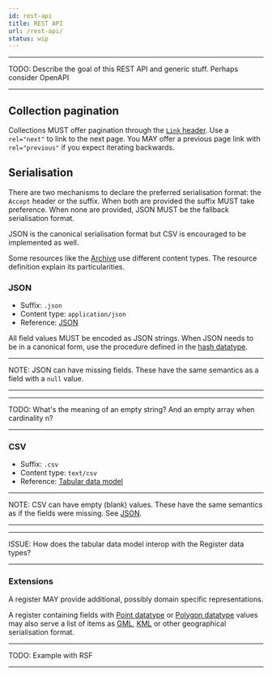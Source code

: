 ```yaml
---
id: rest-api
title: REST API
url: /rest-api/
status: wip
---
```


***
TODO: Describe the goal of this REST API and generic stuff. Perhaps consider
OpenAPI
***

## Collection pagination

Collections MUST offer pagination through the [`Link` header](@rfc8288).
Use a `rel="next"` to link to the next page. You MAY offer a previous page
link with `rel="previous"` if you expect iterating backwards.

## Serialisation

There are two mechanisms to declare the preferred serialisation format: the
`Accept` header or the suffix. When both are provided the suffix MUST take
preference. When none are provided, JSON MUST be the fallback serialisation
format.

JSON is the canonical serialisation format but CSV is encouraged to be
implemented as well.

Some resources like the [Archive](/rest-api/archive/) use different content
types. The resource definition explain its particularities.

### JSON

* Suffix: `.json`
* Content type: `application/json`
* Reference: [JSON](@rfc8259)

All field values MUST be encoded as JSON strings. When JSON needs to be in a
canonical form, use the procedure defined in the [hash
datatype](/datatypes/hash/).

***
NOTE: JSON can have missing fields. These have the same semantics as a field
with a `null` value.
***

***
TODO: What's the meaning of an empty string? And an empty array when
cardinality n?
***

### CSV

* Suffix: `.csv`
* Content type: `text/csv`
* Reference: [Tabular data model](@tabular-data-model)

***
NOTE: CSV can have empty (blank) values. These have the same semantics as if
the fields were missing. See [JSON](#json).
***

***
ISSUE: How does the tabular data model interop with the Register data types?
***

### Extensions

A register MAY provide additional, possibly domain specific representations.

A register containing fields with [Point datatype](/datatypes/point/) or
[Polygon datatype](/datatypes/polygon/) values may also serve a list of items
as [GML](@gml), [KML](@kml) or other geographical serialisation format.

***
TODO: Example with RSF
***


